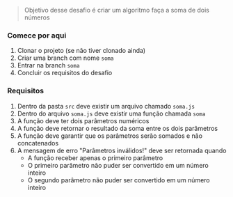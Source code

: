 > Objetivo desse desafio é criar um algoritmo faça a soma de dois números

### Comece por aqui
1. Clonar o projeto (se não tiver clonado ainda)
2. Criar uma branch com nome `soma`
3. Entrar na branch `soma`
4. Concluir os requisitos do desafio

### Requisitos
1. Dentro da pasta `src` deve existir um arquivo chamado `soma.js`
2. Dentro do arquivo `soma.js` deve existir uma função chamada `soma`
3. A função deve ter dois parâmetros numéricos
4. A função deve retornar o resultado da soma entre os dois parâmetros
5. A função deve garantir que os parâmetros serão somados e não concatenados
6. A mensagem de erro "Parâmetros inválidos!" deve ser retornada quando
    - A função receber apenas o primeiro parâmetro
    - O primeiro parâmetro não puder ser convertido em um número inteiro
    - O segundo parâmetro não puder ser convertido em um número inteiro
